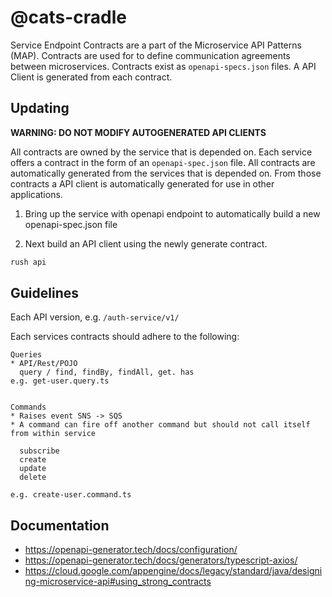 # @cats-cradle

Service Endpoint Contracts are a part of the Microservice API Patterns (MAP).
Contracts are used for to define communication agreements between microservices.
Contracts exist as `openapi-specs.json` files. A API Client is generated from
each contract.

## Updating

**WARNING: DO NOT MODIFY AUTOGENERATED API CLIENTS**

All contracts are owned by the service that is depended on. Each service offers
a contract in the form of an `openapi-spec.json` file. All contracts are
automatically generated from the services that is depended on. From those
contracts a API client is automatically generated for use in other applications.

1. Bring up the service with openapi endpoint to automatically build a new
   openapi-spec.json file

2. Next build an API client using the newly generate contract.

```bash
rush api
```

## Guidelines

Each API version, e.g. `/auth-service/v1/`

Each services contracts should adhere to the following:

```
Queries
* API/Rest/POJO
  query / find, findBy, findAll, get. has
e.g. get-user.query.ts


Commands
* Raises event SNS -> SQS
* A command can fire off another command but should not call itself from within service

  subscribe
  create
  update
  delete

e.g. create-user.command.ts
```

## Documentation

- <https://openapi-generator.tech/docs/configuration/>
- <https://openapi-generator.tech/docs/generators/typescript-axios/>
- <https://cloud.google.com/appengine/docs/legacy/standard/java/designing-microservice-api#using_strong_contracts>
